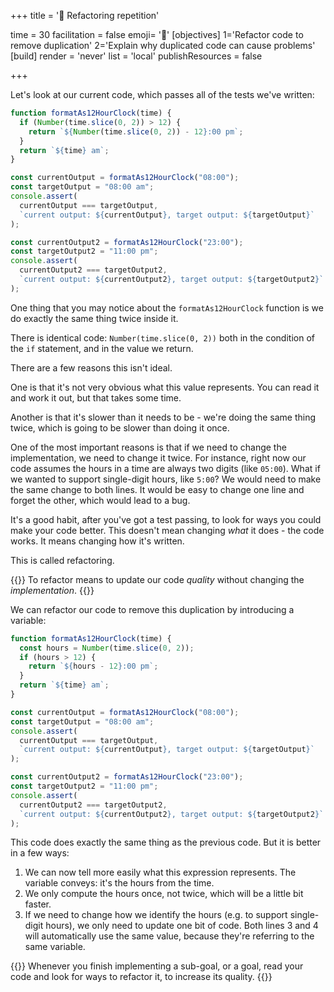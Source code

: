 +++
title = '🧹 Refactoring repetition'

time = 30
facilitation = false
emoji= '🧹'
[objectives]
1='Refactor code to remove duplication'
2='Explain why duplicated code can cause problems'
[build]
  render = 'never'
  list = 'local'
  publishResources = false

+++

Let's look at our current code, which passes all of the tests we've written:

```js {linenos=table,linenostart=1,hl_lines=["2-3"]}
function formatAs12HourClock(time) {
  if (Number(time.slice(0, 2)) > 12) {
    return `${Number(time.slice(0, 2)) - 12}:00 pm`;
  }
  return `${time} am`;
}

const currentOutput = formatAs12HourClock("08:00");
const targetOutput = "08:00 am";
console.assert(
  currentOutput === targetOutput,
  `current output: ${currentOutput}, target output: ${targetOutput}`
);

const currentOutput2 = formatAs12HourClock("23:00");
const targetOutput2 = "11:00 pm";
console.assert(
  currentOutput2 === targetOutput2,
  `current output: ${currentOutput2}, target output: ${targetOutput2}`
);
```

One thing that you may notice about the `formatAs12HourClock` function is we do exactly the same thing twice inside it.

There is identical code: `Number(time.slice(0, 2))` both in the condition of the `if` statement, and in the value we return.

There are a few reasons this isn't ideal.

One is that it's not very obvious what this value represents. You can read it and work it out, but that takes some time.

Another is that it's slower than it needs to be - we're doing the same thing twice, which is going to be slower than doing it once.

One of the most important reasons is that if we need to change the implementation, we need to change it twice. For instance, right now our code assumes the hours in a time are always two digits (like `05:00`). What if we wanted to support single-digit hours, like `5:00`? We would need to make the same change to both lines. It would be easy to change one line and forget the other, which would lead to a bug.

It's a good habit, after you've got a test passing, to look for ways you could make your code better. This doesn't mean changing _what_ it does - the code works. It means changing how it's written.

This is called refactoring.

{{<note type="tip" title="Definition: refactoring">}}
To refactor means to update our code _quality_ without changing the _implementation_.
{{</note>}}

We can refactor our code to remove this duplication by introducing a variable:

```js {linenos=table,linenostart=1,hl_lines=["2-4"]}
function formatAs12HourClock(time) {
  const hours = Number(time.slice(0, 2));
  if (hours > 12) {
    return `${hours - 12}:00 pm`;
  }
  return `${time} am`;
}

const currentOutput = formatAs12HourClock("08:00");
const targetOutput = "08:00 am";
console.assert(
  currentOutput === targetOutput,
  `current output: ${currentOutput}, target output: ${targetOutput}`
);

const currentOutput2 = formatAs12HourClock("23:00");
const targetOutput2 = "11:00 pm";
console.assert(
  currentOutput2 === targetOutput2,
  `current output: ${currentOutput2}, target output: ${targetOutput2}`
);
```

This code does exactly the same thing as the previous code. But it is better in a few ways:

1. We can now tell more easily what this expression represents. The variable conveys: it's the hours from the time.
2. We only compute the hours once, not twice, which will be a little bit faster.
3. If we need to change how we identify the hours (e.g. to support single-digit hours), we only need to update one bit of code. Both lines 3 and 4 will automatically use the same value, because they're referring to the same variable.

{{<note type="tip" title="tip">}}
Whenever you finish implementing a sub-goal, or a goal, read your code and look for ways to refactor it, to increase its quality.
{{</note>}}
